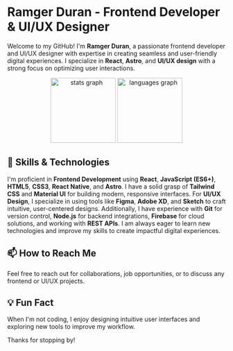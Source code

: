 # Ramger Duran - Frontend Developer & UI/UX Designer

Welcome to my GitHub! I'm **Ramger Duran**, a passionate frontend developer and UI/UX designer with expertise in creating seamless and user-friendly digital experiences. I specialize in **React**, **Astro**, and **UI/UX design** with a strong focus on optimizing user interactions.

<div align="center">
  <img src="https://github-readme-stats.vercel.app/api?username=rarch-dev&hide_title=true&hide_rank=true&show_icons=true&include_all_commits=true&count_private=true&disable_animations=false&theme=github_dark&locale=en&hide_border=true&order=1" height="150" alt="stats graph"  />
  <img src="https://github-readme-stats.vercel.app/api/top-langs?username=rarch-dev&locale=en&hide_title=true&layout=compact&card_width=320&langs_count=5&theme=github_dark&hide_border=true&order=2" height="150" alt="languages graph"  />
</div>

## 🚀 Skills & Technologies

I'm proficient in **Frontend Development** using **React**, **JavaScript (ES6+)**, **HTML5**, **CSS3**, **React Native**, and **Astro**. I have a solid grasp of **Tailwind CSS** and **Material UI** for building modern, responsive interfaces. For **UI/UX Design**, I specialize in using tools like **Figma**, **Adobe XD**, and **Sketch** to craft intuitive, user-centered designs. Additionally, I have experience with **Git** for version control, **Node.js** for backend integrations, **Firebase** for cloud solutions, and working with **REST APIs**. I am always eager to learn new technologies and improve my skills to create impactful digital experiences.


## 📫 How to Reach Me
Feel free to reach out for collaborations, job opportunities, or to discuss any frontend or UI/UX projects.

## 💡 Fun Fact
When I'm not coding, I enjoy designing intuitive user interfaces and exploring new tools to improve my workflow.

Thanks for stopping by!
